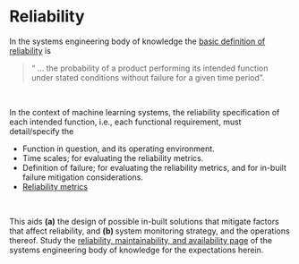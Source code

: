 # Reliability

In the systems engineering body of knowledge the [basic definition of reliability](https://sebokwiki.org/wiki/System_Reliability,_Availability,_and_Maintainability#Reliability) is

> “ … the probability of a product performing its intended function under stated conditions without failure for a given time period”.

<br>

In the context of machine learning systems, the reliability specification of each intended function, i.e., each functional requirement, must detail/specify the

<ul class="disc">
    <li class="disc">Function in question, and its operating environment.</li>
    <li class="disc">Time scales; for evaluating the reliability metrics.</li>
    <li class="disc">Definition of failure; for evaluating the reliability metrics, and for in-built failure mitigation considerations.</li>
    <li class="disc"><a href="https://sebokwiki.org/wiki/System_Reliability,_Availability,_and_Maintainability#Metrics">Reliability metrics</a></li>
</ul>

<br>

This aids <b>(a)</b> the design of possible in-built solutions that mitigate factors that affect reliability, and <b>(b) </b> system monitoring strategy, and the operations thereof.  Study the [reliability, maintainability, and availability page](https://sebokwiki.org/wiki/System_Reliability,_Availability,_and_Maintainability) of the systems engineering body of knowledge for the expectations herein.

<br>
<br>

<br>
<br>

<br>
<br>

<br>
<br>
